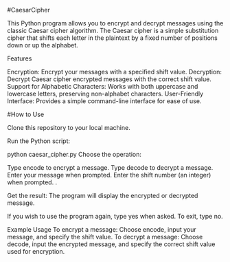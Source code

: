 #CaesarCipher

This Python program allows you to encrypt and decrypt messages using the classic Caesar cipher algorithm. The Caesar cipher is a simple substitution cipher that shifts each letter in the plaintext by a fixed number of positions down or up the alphabet.

Features

Encryption: Encrypt your messages with a specified shift value.
Decryption: Decrypt Caesar cipher encrypted messages with the correct shift value.
Support for Alphabetic Characters: Works with both uppercase and lowercase letters, preserving non-alphabet characters.
User-Friendly Interface: Provides a simple command-line interface for ease of use.

#How to Use

Clone this repository to your local machine.

Run the Python script:

python caesar_cipher.py
Choose the operation:

Type encode to encrypt a message.
Type decode to decrypt a message.
Enter your message when prompted.
Enter the shift number (an integer) when prompted. .

Get the result: The program will display the encrypted or decrypted message.

If you wish to use the program again, type yes when asked. To exit, type no.

Example Usage
To encrypt a message: Choose encode, input your message, and specify the shift value.
To decrypt a message: Choose decode, input the encrypted message, and specify the correct shift value used for encryption.

